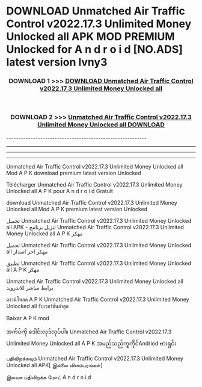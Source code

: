 # DOWNLOAD Unmatched Air Traffic Control v2022.17.3 Unlimited Money Unlocked all  APK MOD PREMIUM Unlocked for A n d r o i d [NO.ADS] latest version lvny3 



<div align="center">

<h3>DOWNLOAD 1 >>> <a href="https://getmod2.web.app/?judul=Unmatched Air Traffic Control v2022.17.3 Unlimited Money Unlocked all ">DOWNLOAD Unmatched Air Traffic Control v2022.17.3 Unlimited Money Unlocked all </a></h3><br>

<h3>DOWNLOAD 2 >>> <a href="https://getmod2.web.app/?judul=Unmatched Air Traffic Control v2022.17.3 Unlimited Money Unlocked all ">Unmatched Air Traffic Control v2022.17.3 Unlimited Money Unlocked all  DOWNLOAD </a></h3>

</div>
----------------------------------------------------------

----------------------------------------------------------

----------------------------------------------------------

----------------------------------------------------------

Unmatched Air Traffic Control v2022.17.3 Unlimited Money Unlocked all  Mod A P K download premium latest version Unlocked

Télécharger Unmatched Air Traffic Control v2022.17.3 Unlimited Money Unlocked all  A P K pour A n d r o i d Gratuit

download Unmatched Air Traffic Control v2022.17.3 Unlimited Money Unlocked all  Mod A P K premium latest version Unlocked

تحميل Unmatched Air Traffic Control v2022.17.3 Unlimited Money Unlocked all  APK - تنزيل برنامج Unmatched Air Traffic Control v2022.17.3 Unlimited Money Unlocked all  A P K مهكر

تحميل Unmatched Air Traffic Control v2022.17.3 Unlimited Money Unlocked all  مهكر اخر اصدار

تطبيق Unmatched Air Traffic Control v2022.17.3 Unlimited Money Unlocked all  A P K مهكر

Unmatched Air Traffic Control v2022.17.3 Unlimited Money Unlocked all  برابط مباشر للاندرويد

ดาวน์โหลด A P K Unmatched Air Traffic Control v2022.17.3 Unlimited Money Unlocked all  รับเวอร์ชันล่าสุด

Baixar A P K mod

အက်ပ်ကို ဒေါင်းလုဒ်လုပ်ပါ။ Unmatched Air Traffic Control v2022.17.3 Unlimited Money Unlocked all  A P K အမည်သည်ကူကိုင်Andriod ဗားရှင်း

பதிவிறக்கவும் Unmatched Air Traffic Control v2022.17.3 Unlimited Money Unlocked all  APK[ இல்லை விளம்பரங்கள்] 
 
இலவச பதிவிறக்க மோட் A n d r o i d



